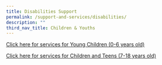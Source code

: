 ```yaml
---
title: Disabilities Support
permalink: /support-and-services/disabilities/
description: ""
third_nav_title: Children & Youths
---
```

[Click here for services for Young Children (0-6 years old)](https://www.enablingguide.sg/services-listing?qLifes=young-children%7C&qAdulthood=&qDis=&qServ=&qCare=&qSecFilter=&search=)

[Click here for services for Children and Teens (7-18 years old)](https://staging.djcy1poxl2a5f.amplifyapp.com/adult/caregiving/)

